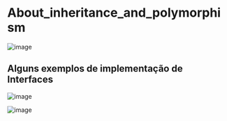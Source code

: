 # About_inheritance_and_polymorphism

![image](https://github.com/RicardoPereiraDev/About_inheritance_and_polymorphism/assets/155699805/5318776d-034c-4f46-8904-442487deb2ec)

## Alguns exemplos de implementação de Interfaces

![image](https://github.com/RicardoPereiraDev/About_inheritance_and_polymorphism/assets/155699805/bdbf992b-6d04-423f-a516-6251f3487215)

![image](https://github.com/RicardoPereiraDev/About_inheritance_and_polymorphism/assets/155699805/06f3b9b4-7de2-4b4d-afc5-ef865976b094)


